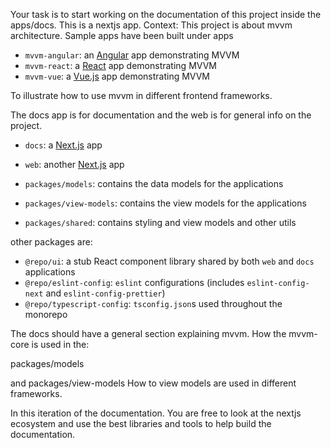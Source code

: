 Your task is to start working on the documentation of this project inside the apps/docs.
This is a nextjs app.
Context:
This project is about mvvm architecture. Sample apps have been built under apps

- `mvvm-angular`: an [Angular](https://angular.io/) app demonstrating MVVM
- `mvvm-react`: a [React](https://react.dev/) app demonstrating MVVM
- `mvvm-vue`: a [Vue.js](https://vuejs.org/) app demonstrating MVVM

To illustrate how to use mvvm in different frontend frameworks.

The docs app is for documentation and the web is for general info on the project.

- `docs`: a [Next.js](https://nextjs.org/) app
- `web`: another [Next.js](https://nextjs.org/) app

- `packages/models`: contains the data models for the applications
- `packages/view-models`: contains the view models for the applications
- `packages/shared`: contains styling and view models and other utils

other packages are:

- `@repo/ui`: a stub React component library shared by both `web` and `docs` applications
- `@repo/eslint-config`: `eslint` configurations (includes `eslint-config-next` and `eslint-config-prettier`)
- `@repo/typescript-config`: `tsconfig.json`s used throughout the monorepo

The docs should have a general section explaining mvvm.
How the mvvm-core is used in the:

packages/models

and
packages/view-models
How to view models are used in different frameworks.

In this iteration of the documentation. You are free to look at the nextjs ecosystem and
use the best libraries and tools to help build the documentation.
